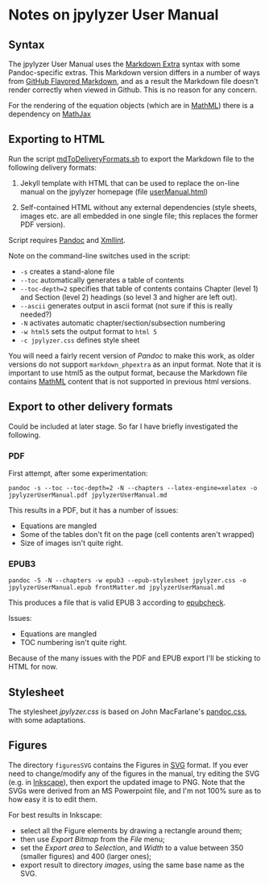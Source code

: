 # Notes on jpylyzer User Manual

## Syntax

The jpylyzer User Manual uses the [Markdown Extra](http://michelf.ca/projects/php-markdown/extra/) syntax with some Pandoc-specific extras. This Markdown version differs in a number of ways from [GitHub Flavored Markdown](https://help.github.com/articles/github-flavored-markdown), and as a result the Markdown file doesn't render correctly when viewed in Github. This is no reason for any concern.

For the rendering of the equation objects (which are in [MathML](http://en.wikipedia.org/wiki/MathML)) there is a dependency on [MathJax](http://www.mathjax.org/)

## Exporting to HTML

Run the script [mdToDeliveryFormats.sh](mdToDeliveryFormats.sh) to export the Markdown file to the following delivery formats:

1. Jekyll template with HTML that can be used to replace the on-line manual on the jpylyzer homepage (file  [userManual.html](https://github.com/openpreserve/jpylyzer/blob/gh-pages/userManual.html))

1. Self-contained HTML without any external dependencies (style sheets, images etc. are all embedded in one single file; this replaces the former PDF version).

Script requires [Pandoc](http://johnmacfarlane.net/pandoc/) and [Xmllint](http://xmlsoft.org/xmllint.html).

Note on the command-line switches used in the script:

* `-s` creates a stand-alone file
* `--toc` automatically generates a table of contents
* `--toc-depth=2` specifies that table of contents contains Chapter (level 1) and Section (level 2) headings (so level 3 and higher are left out).
* `--ascii` generates output in ascii format (not sure if this is really needed?)
* `-N` activates automatic chapter/section/subsection numbering
* `-w html5` sets the output format to `html 5`
* `-c jpylyzer.css` defines style sheet

You will need a fairly recent version of *Pandoc* to make this work, as older versions do not support `markdown_phpextra` as an input format. Note that it is important to use html5 as the output format, because the Markdown file contains [MathML](http://nl.wikipedia.org/wiki/Mathematical_Markup_Language) content that is not supported in previous html versions. 

## Export to other delivery formats

Could be included at later stage. So far I have briefly investigated the following.

### PDF
First attempt, after some experimentation:

    pandoc -s --toc --toc-depth=2 -N --chapters --latex-engine=xelatex -o jpylyzerUserManual.pdf jpylyzerUserManual.md

This results in a PDF, but it has a number of issues:

* Equations are mangled
* Some of the tables don't fit on the page (cell contents aren't wrapped)
* Size of images isn't quite right.

### EPUB3

    pandoc -S -N --chapters -w epub3 --epub-stylesheet jpylyzer.css -o jpylyzerUserManual.epub frontMatter.md jpylyzerUserManual.md

This produces a file that is valid EPUB 3 according to [epubcheck](https://github.com/idpf/epubcheck).

Issues:

* Equations are mangled
* TOC numbering isn't quite right.

Because of the many issues with the PDF and EPUB export I'll be sticking to HTML for now.

## Stylesheet
The stylesheet *jpylyzer.css* is based on John MacFarlane's [pandoc.css](http://johnmacfarlane.net/pandoc/demo/pandoc.css), with some adaptations.

## Figures
The directory `figuresSVG` contains the Figures in [SVG](http://en.wikipedia.org/wiki/Scalable_Vector_Graphics) format. If you ever need to change/modify any of the figures in the manual, try editing the SVG (e.g. in [Inkscape](http://www.inkscape.org/)), then export the updated image to PNG. Note that the SVGs were derived from an MS Powerpoint file, and I'm not 100% sure as to how easy it is to edit them. 

For best results in Inkscape:

* select all the Figure elements by drawing a rectangle around them; 
* then use *Export Bitmap* from the *File* menu; 
* set the *Export area* to *Selection*, and *Width* to a value between 350 (smaller figures) and 400 (larger ones);
* export result to directory *images*, using the same base name as the SVG.  
